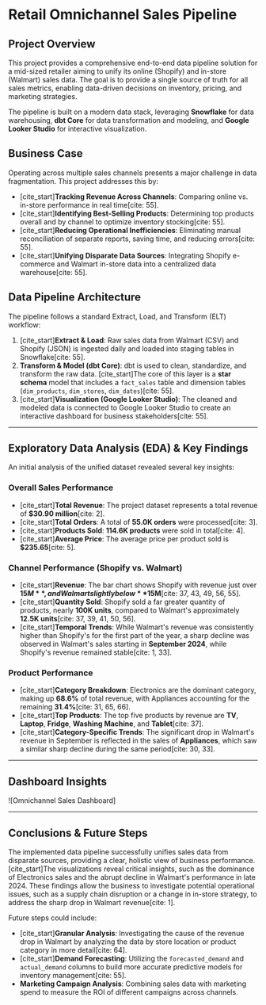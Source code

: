 # Retail Omnichannel Sales Pipeline

## Project Overview

This project provides a comprehensive end-to-end data pipeline solution for a mid-sized retailer aiming to unify its online (Shopify) and in-store (Walmart) sales data. The goal is to provide a single source of truth for all sales metrics, enabling data-driven decisions on inventory, pricing, and marketing strategies.

The pipeline is built on a modern data stack, leveraging **Snowflake** for data warehousing, **dbt Core** for data transformation and modeling, and **Google Looker Studio** for interactive visualization.

## Business Case

Operating across multiple sales channels presents a major challenge in data fragmentation. This project addresses this by:
* [cite_start]**Tracking Revenue Across Channels**: Comparing online vs. in-store performance in real time[cite: 55].
* [cite_start]**Identifying Best-Selling Products**: Determining top products overall and by channel to optimize inventory stocking[cite: 55].
* [cite_start]**Reducing Operational Inefficiencies**: Eliminating manual reconciliation of separate reports, saving time, and reducing errors[cite: 55].
* [cite_start]**Unifying Disparate Data Sources**: Integrating Shopify e-commerce and Walmart in-store data into a centralized data warehouse[cite: 55].

## Data Pipeline Architecture

The pipeline follows a standard Extract, Load, and Transform (ELT) workflow:

1.  [cite_start]**Extract & Load**: Raw sales data from Walmart (CSV) and Shopify (JSON) is ingested daily and loaded into staging tables in Snowflake[cite: 55].
2.  **Transform & Model (dbt Core)**: dbt is used to clean, standardize, and transform the raw data. [cite_start]The core of this layer is a **star schema** model that includes a `fact_sales` table and dimension tables (`dim_products`, `dim_stores`, `dim_dates`)[cite: 55].
3.  [cite_start]**Visualization (Google Looker Studio)**: The cleaned and modeled data is connected to Google Looker Studio to create an interactive dashboard for business stakeholders[cite: 55].

---

## Exploratory Data Analysis (EDA) & Key Findings

An initial analysis of the unified dataset revealed several key insights:

### Overall Sales Performance

* [cite_start]**Total Revenue**: The project dataset represents a total revenue of **$30.90 million**[cite: 2].
* [cite_start]**Total Orders**: A total of **55.0K orders** were processed[cite: 3].
* [cite_start]**Products Sold**: **114.6K products** were sold in total[cite: 4].
* [cite_start]**Average Price**: The average price per product sold is **$235.65**[cite: 5].

### Channel Performance (Shopify vs. Walmart)

* [cite_start]**Revenue**: The bar chart shows Shopify with revenue just over **$15M**, and Walmart slightly below **$15M**[cite: 37, 43, 49, 56, 55].
* [cite_start]**Quantity Sold**: Shopify sold a far greater quantity of products, nearly **100K units**, compared to Walmart's approximately **12.5K units**[cite: 37, 39, 41, 50, 56].
* [cite_start]**Temporal Trends**: While Walmart's revenue was consistently higher than Shopify's for the first part of the year, a sharp decline was observed in Walmart's sales starting in **September 2024**, while Shopify's revenue remained stable[cite: 1, 33].

### Product Performance

* [cite_start]**Category Breakdown**: Electronics are the dominant category, making up **68.6%** of total revenue, with Appliances accounting for the remaining **31.4%**[cite: 31, 65, 66].
* [cite_start]**Top Products**: The top five products by revenue are **TV**, **Laptop**, **Fridge**, **Washing Machine**, and **Tablet**[cite: 37].
* [cite_start]**Category-Specific Trends**: The significant drop in Walmart's revenue in September is reflected in the sales of **Appliances**, which saw a similar sharp decline during the same period[cite: 30, 33].

---

## Dashboard Insights

![Omnichannel Sales Dashboard]

---

## Conclusions & Future Steps

The implemented data pipeline successfully unifies sales data from disparate sources, providing a clear, holistic view of business performance. [cite_start]The visualizations reveal critical insights, such as the dominance of Electronics sales and the abrupt decline in Walmart's performance in late 2024. These findings allow the business to investigate potential operational issues, such as a supply chain disruption or a change in in-store strategy, to address the sharp drop in Walmart revenue[cite: 1].

Future steps could include:
* [cite_start]**Granular Analysis**: Investigating the cause of the revenue drop in Walmart by analyzing the data by store location or product category in more detail[cite: 64].
* [cite_start]**Demand Forecasting**: Utilizing the `forecasted_demand` and `actual_demand` columns to build more accurate predictive models for inventory management[cite: 55].
* **Marketing Campaign Analysis**: Combining sales data with marketing spend to measure the ROI of different campaigns across channels.
